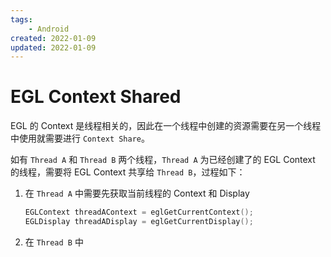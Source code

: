 ```yaml
---
tags:
    - Android
created: 2022-01-09
updated: 2022-01-09
---
```


# EGL Context Shared

EGL 的 Context 是线程相关的，因此在一个线程中创建的资源需要在另一个线程中使用就需要进行 `Context Share`。

如有 `Thread A` 和 `Thread B` 两个线程，`Thread A` 为已经创建了的 EGL Context 的线程，需要将 EGL Context 共享给 `Thread B`，过程如下：

1. 在 `Thread A` 中需要先获取当前线程的 Context 和 Display
    ```cpp
    EGLContext threadAContext = eglGetCurrentContext();
    EGLDisplay threadADisplay = eglGetCurrentDisplay();
    ```
2. 在 `Thread B` 中
## 

